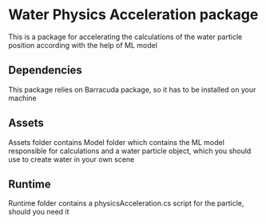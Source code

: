 # Water Physics Acceleration package
This is a package for accelerating the calculations of the water particle position according with the help of ML model

## Dependencies
This package relies on Barracuda package, so it has to be installed on your machine

## Assets
Assets folder contains Model folder which contains the ML model responsible for calculations and a water particle object, which you should use to create water in your own scene

## Runtime
Runtime folder contains a physicsAcceleration.cs script for the particle, should you need it
